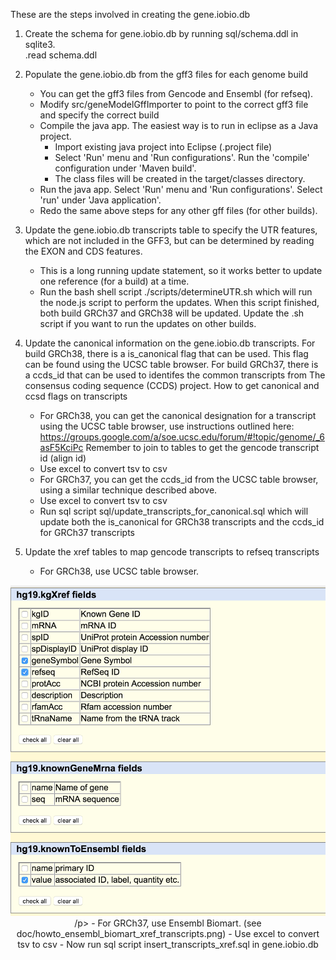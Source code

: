 These are the steps involved in creating the gene.iobio.db
 
1.  Create the schema for gene.iobio.db by running sql/schema.ddl in sqlite3.  
	.read schema.ddl

2.  Populate the gene.iobio.db from the gff3 files for each genome build
    -  You can get the gff3 files from Gencode and Ensembl (for refseq).
    -  Modify src/geneModelGffImporter to point to the correct gff3 file and specify the correct build
    -  Compile the java app.  The easiest way is to run in eclipse as a Java project.  
       - Import existing java project into Eclipse (.project file)
       - Select 'Run' menu and 'Run configurations'.  Run the 'compile' configuration under 'Maven build'.
       - The class files will be created in the target/classes directory.
    -  Run the java app.  Select 'Run' menu and 'Run configurations'.  Select 'run' under 'Java application'.
    -  Redo the same above steps for any other gff files (for other builds).


3. Update the gene.iobio.db transcripts table to specify the UTR features, which are not included in the GFF3, 
   but can be determined by reading the EXON and CDS features.
   -  This is a long running update statement, so it works better to update one reference (for a build) at a time.
   -  Run the bash shell script ./scripts/determineUTR.sh which will run the node.js script to perform the updates.
      When this script finished, both build GRCh37 and GRCh38 will be updated.  Update the .sh script if you
      want to run the updates on other builds.


4.  Update the canonical information on the gene.iobio.db transcripts.
    For build GRCh38, there is a is_canonical flag that can be used.  This flag can be found using
    the UCSC table browser.  For build GRCh37, there is a ccds_id that can be used to identifes the 
    common transcripts from The consensus coding sequence (CCDS) project. 
    How to get canonical and ccsd flags on transcripts
	-  For GRCh38, you can get the canonical designation for a transcript using the UCSC 
	    table browser, use instructions outlined here:
	 	 	https://groups.google.com/a/soe.ucsc.edu/forum/#!topic/genome/_6asF5KciPc
	 	Remember to join to tables to get the gencode transcript id (align id)
	-  Use excel to convert tsv to csv
	-  For GRCh37, you can get the ccds_id from the UCSC table browser, using a similar technique
	    described above.  
	-  Use excel to convert tsv to csv
	-  Run sql script sql/update_transcripts_for_canonical.sql which will update both the is_canonical for
	   GRCh38 transcripts and the ccds_id for GRCh37 transcripts

5.  Update the xref tables to map gencode transcripts to refseq transcripts
    -  For GRCh38, use UCSC table browser. 
 <p align="center">
  <img src="doc/howto_ucsc_table_browser_xref_transcripts.png"/>
 /p>    
    -  For GRCh37, use Ensembl Biomart.  (see doc/howto_ensembl_biomart_xref_transcripts.png)
    -  Use excel to convert tsv to csv
    -  Now run sql script insert_transcripts_xref.sql in gene.iobio.db


 


